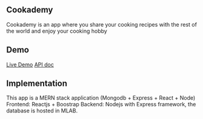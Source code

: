 ## Cookademy

Cookademy is an app where you share your cooking recipes with the rest of the world and enjoy your cooking hobby

## Demo 

[Live Demo](https://cookademy.herokuapp.com/)
[API doc](https://cookademy.herokuapp.com/apidoc)

## Implementation

This app  is a MERN stack application (Mongodb + Express + React + Node)
Frontend: Reactjs + Boostrap
Backend: Nodejs with Express framework, the database is hosted in MLAB.
